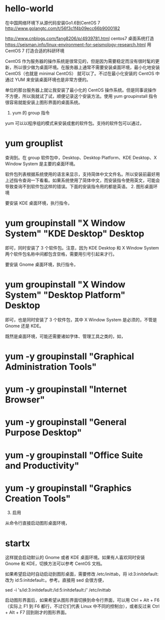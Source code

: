 # hello-world
在中国网络环境下从源代码安装Go1.6到CentOS 7
http://www.golangtc.com/t/56f3c1f4b09ecc66b9000182

http://www.cnblogs.com/fang8206/p/4939781.html centos7 桌面系统打造
https://seisman.info/linux-environment-for-seismology-research.html 用 CentOS 7 打造合适的科研环境

 CentOS 作为服务器的操作系统是很常见的，但是因为需要稳定而没有很时髦的更新，所以很少做为桌面环境。在服务器上通常不需要安装桌面环境，最小化地安装 CentOS（也就是 minimal CentOS） 就可以了。不过在最小化安装的 CentOS 中通过 YUM 来安装桌面环境也是非常方便的。

单位的那台服务器上就让我安装了最小化的 CentOS 操作系统。但是同事说操作不方便，所以我就试了试，顺便记录这个安装方法。使用 yum groupinstall 指令很容易就能安装上图形界面的桌面系统。
1. yum 的 group 指令

yum 可以以程序组的模式来安装成套的软件包。支持的软件包可以通过，

# yum grouplist

查询到。在 group 软件包中，Desktop、Desktop Platform、KDE Desktop、X Window System 是主要的桌面环境。

软件包列表根据系统使用的语言来显示，支持简体中文文件名。所以安装前最好用上述指令查询一下看看。如果系统使用了简体中文，而安装指令使用英文，可能会导致查询不到软件包这样的错误。下面的安装指令用的都是英语。
2. 图形桌面环境

要安装 KDE 桌面环境，执行指令，

# yum groupinstall "X Window System" "KDE Desktop" Desktop

即可，同时安装了 3 个软件包。注意，因为 KDE Desktop 和  X Window System 两个软件包名称中间都包含空格，需要用引号引起来才行。

要安装 Gnome 桌面环境，执行指令，

# yum groupinstall "X Window System" "Desktop Platform" Desktop

即可，也是同时安装了 3 个软件包，其中 X Window System 是必须的，不管是 Gnome 还是 KDE。

既然是桌面环境，可能还需要诸如字体、管理工具之类的，如，

# yum -y groupinstall "Graphical Administration Tools"
# yum -y groupinstall "Internet Browser"
# yum -y groupinstall "General Purpose Desktop"
# yum -y groupinstall "Office Suite and Productivity"
# yum -y groupinstall "Graphics Creation Tools"

3. 启用

从命令行直接启动图形桌面环境，

# startx

这样就会启动默认的 Gnome 或者 KDE 桌面环境。如果有人喜欢同时安装 Gnome 和 KDE，切换方法可以参考 CentOS 文档。

如果希望启动时自动启动到图形桌面，需要修改 /etc/inittab，将 id:3:initdefault: 改为 id:5:initdefault:。参考。直接用 sed 会很方便，

sed -i 's/id:3:initdefault:/id:5:initdefault:/' /etc/inittab

启动图形界面后，如果希望从图形界面切换到命令行界面，可以用 Ctrl + Alt + F6（实际上 F1 到 F6 都行，不过它们代表 Linux 中不同的控制台），或者反过来 Ctrl + Alt + F7 回到刚才的图形界面。

